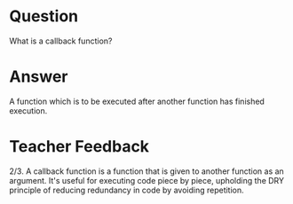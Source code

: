 # Question

What is a callback function?

# Answer
A function which is to be executed after another function has finished execution.
# Teacher Feedback
2/3.
A callback function is a function that is given to another function as an argument. It's useful for executing code piece by piece, upholding the DRY principle of reducing redundancy in code by avoiding repetition.